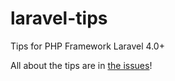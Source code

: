 laravel-tips
============

Tips for PHP Framework Laravel 4.0+

All about the tips are in [the issues](https://github.com/skyverd/laravel-tips/issues)!
